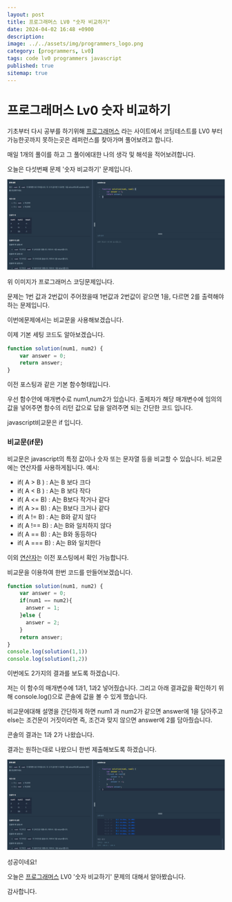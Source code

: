 ```yaml
---
layout: post
title: 프로그래머스 LV0 "숫자 비교하기"
date: 2024-04-02 16:48 +0900
description: 
image: ../../assets/img/programmers_logo.png
category: [programmers, Lv0]
tags: code lv0 programmers javascript
published: true
sitemap: true
---
```


# 프로그래머스 Lv0 숫자 비교하기

  기초부터 다시 공부를 하기위해 [프로그래머스](https://programmers.co.kr/) 라는 사이트에서
  코딩테스트를 LV0 부터 가능한곳까지 못하는곳은 레퍼런스를 찾아가며 풀어보려고 합니다.
  
  매일 1개의 풀이를 하고 그 풀이에대한 나의 생각 및 해석을 적어보려합니다.

  오늘은 다섯번째 문제 '숫자 비교하기' 문제입니다.

  ![프로그래머스 이미지](../../assets/img/숫자비교하기_01.png)

  위 이미지가 프로그래머스 코딩문제입니다.
  
  문제는 1번 값과 2번값이 주어졌을때 1번값과 2번값이 같으면 1을, 다르면 2를 출력해야하는 문제입니다.   
  
  이번에문제에서는 비교문을 사용해보겠습니다.

  이제 기본 세팅 코드도 알아보겠습니다.
  
```javascript
function solution(num1, num2) {
    var answer = 0;
    return answer;
}
``` 
이전 포스팅과 같은 기본 함수형태입니다.

우선 함수안에 매개변수로 num1,num2가 있습니다. 출제자가 해당 매개변수에 임의의 값을 넣어주면
함수의 리턴 값으로 답을 알려주면 되는 간단한 코드 입니다.

javascript비교문은 if 입니다.

### 비교문(if문)
  비교문은 javascript의 특정 값이나 숫자 또는 문자열 등을 비교할 수 있습니다. 비교문에는 연산자를 사용하게됩니다.
  예시:
  + if( A > B ) :  A는 B 보다 크다
  + if( A < B ) :  A는 B 보다 작다
  + if( A <= B) :  A는 B보다 작거나 같다
  + if( A >= B) :  A는 B보다 크거나 같다
  + if( A != B) :  A는 B와 같지 않다
  + if( A !== B) :  A는 B와 일치하지 않다
  + if( A == B) :  A는 B와 동등하다
  + if( A === B) :  A는 B와 일치한다
  
  이외 [연산자](https://spearboy.github.io/posts/programmers_3#연산자)는 이전 포스팅에서 확인 가능합니다.

비교문을 이용하여 한번 코드를 만들어보겠습니다.
```javascript
function solution(num1, num2) {
    var answer = 0;
    if(num1 == num2){
      answer = 1;
    }else {
      answer = 2;
    }
    return answer;
}
console.log(solution(1,1))
console.log(solution(1,2))
``` 

이번에도 2가지의 결과를 보도록 하겠습니다.

저는 이 함수의 매개변수에 1과1, 1과2 넣어줬습니다. 
그리고 아래 결과값을 확인하기 위해 console.log()으로 콘솔에 값을 볼 수 있게 했습니다.

비교문에대해 설명을 간단하게 하면 num1 과 num2가 같으면 answer에 1을 담아주고
else는 조건문이 거짓이라면 즉, 조건과 맞지 않으면 answer에 2를 담아줬습니다.

콘솔의 결과는 1과 2가 나왔습니다.

결과는 원하는대로 나왔으니 한번 제출해보도록 하겠습니다.

![프로그래머스 이미지](../../assets/img/숫자비교하기_02.png)

성공이네요!

오늘은 [프로그래머스](https://programmers.co.kr/) LV0 '숫자 비교하기' 문제의 대해서 알아봤습니다.

감사합니다.